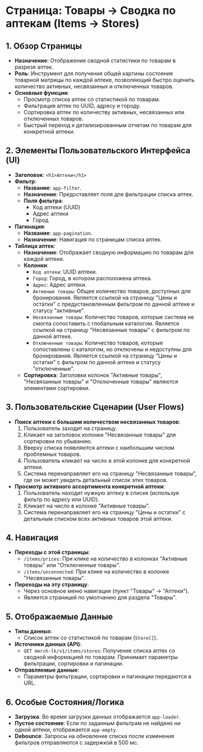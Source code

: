 # Страница: Товары → Сводка по аптекам (Items → Stores)

## 1. Обзор Страницы

- **Назначение**: Отображение сводной статистики по товарам в разрезе аптек.
- **Роль**: Инструмент для получения общей картины состояния товарной матрицы по каждой аптеке, позволяющий быстро оценить количество активных, несвязанных и отключенных товаров.
- **Основные функции**:
    - Просмотр списка аптек со статистикой по товарам.
    - Фильтрация аптек по UUID, адресу и городу.
    - Сортировка аптек по количеству активных, несвязанных или отключенных товаров.
    - Быстрый переход к детализированным отчетам по товарам для конкретной аптеки.

## 2. Элементы Пользовательского Интерфейса (UI)

- **Заголовок**: `<h1>Аптеки</h1>`
- **Фильтр**:
    - **Название**: `app-filter`.
    - **Назначение**: Предоставляет поля для фильтрации списка аптек.
    - **Поля фильтра**:
        - Код аптеки (UUID)
        - Адрес аптеки
        - Город
- **Пагинация**:
    - **Название**: `app-pagination`.
    - **Назначение**: Навигация по страницам списка аптек.
- **Таблица аптек**:
    - **Назначение**: Отображает сводную информацию по товарам для каждой аптеки.
    - **Колонки**:
        - `Код аптеки`: UUID аптеки.
        - `Город`: Город, в котором расположена аптека.
        - `Адрес`: Адрес аптеки.
        - `Активные товары`: Общее количество товаров, доступных для бронирования. Является ссылкой на страницу "Цены и остатки" с предустановленным фильтром по данной аптеке и статусу "активные".
        - `Несвязанные товары`: Количество товаров, которые система не смогла сопоставить с глобальным каталогом. Является ссылкой на страницу "Несвязанные товары" с фильтром по данной аптеке.
        - `Отключенные товары`: Количество товаров, которые сопоставлены с каталогом, но отключены и недоступны для бронирования. Является ссылкой на страницу "Цены и остатки" с фильтром по данной аптеке и статусу "отключенные".
    - **Сортировка**: Заголовки колонок "Активные товары", "Несвязанные товары" и "Отключенные товары" являются элементами сортировки.

## 3. Пользовательские Сценарии (User Flows)

- **Поиск аптеки с большим количеством несвязанных товаров**:
    1. Пользователь заходит на страницу.
    2. Кликает на заголовок колонки "Несвязанные товары" для сортировки по убыванию.
    3. Вверху списка появляются аптеки с наибольшим числом проблемных товаров.
    4. Пользователь кликает на число в этой колонке для конкретной аптеки.
    5. Система перенаправляет его на страницу "Несвязанные товары", где он может увидеть детальный список этих товаров.
- **Просмотр активного ассортимента конкретной аптеки**:
    1. Пользователь находит нужную аптеку в списке (используя фильтр по адресу или UUID).
    2. Кликает на число в колонке "Активные товары".
    3. Система перенаправляет его на страницу "Цены и остатки" с детальным списком всех активных товаров этой аптеки.

## 4. Навигация

- **Переходы с этой страницы**:
    - `/items/prices`: При клике на количество в колонках "Активные товары" или "Отключенные товары".
    - `/items/unconnected`: При клике на количество в колонке "Несвязанные товары".
- **Переходы на эту страницу**:
    - Через основное меню навигации (пункт "Товары" → "Аптеки").
    - Является страницей по умолчанию для раздела "Товары".

## 5. Отображаемые Данные

- **Типы данных**:
    - Список аптек со статистикой по товарам (`Store[]`).
- **Источники данных (API)**:
    - `GET merch-lk/v1/items/stores`: Получение списка аптек со сводной информацией по товарам. Принимает параметры фильтрации, сортировки и пагинации.
- **Отправляемые данные**:
    - Параметры фильтрации, сортировки и пагинации передаются в URL.

## 6. Особые Состояния/Логика

- **Загрузка**: Во время загрузки данных отображается `app-loader`.
- **Пустое состояние**: Если по заданным фильтрам не найдено ни одной аптеки, отображается `app-empty`.
- **Debounce**: Запросы на обновление списка после изменения фильтров отправляются с задержкой в 500 мс.

